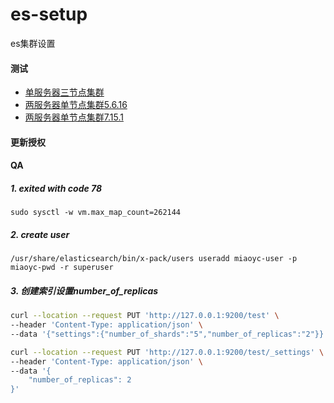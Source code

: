 # es-setup
es集群设置

#### 测试
- [单服务器三节点集群](./test/3-nodes-cluster/docker-compose-7.4.2.yml)
- [两服务器单节点集群5.6.16](./test/2-server-5.6.16)
- [两服务器单节点集群7.15.1](./test/2-server-7.15.1)

#### 更新授权


#### QA
##### 1. exited with code 78
`sudo sysctl -w vm.max_map_count=262144`

##### 2. create user
`/usr/share/elasticsearch/bin/x-pack/users useradd miaoyc-user -p miaoyc-pwd -r superuser`

##### 3. 创建索引设置number_of_replicas
```bash 
curl --location --request PUT 'http://127.0.0.1:9200/test' \
--header 'Content-Type: application/json' \
--data '{"settings":{"number_of_shards":"5","number_of_replicas":"2"}}'

curl --location --request PUT 'http://127.0.0.1:9200/test/_settings' \
--header 'Content-Type: application/json' \
--data '{
    "number_of_replicas": 2
}'
```